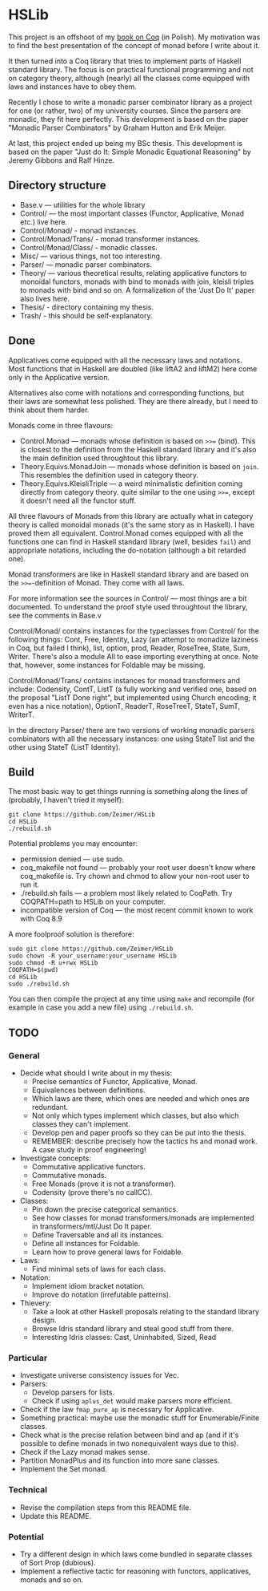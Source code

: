 # HSLib

This project is an offshoot of my [book on Coq](https://zeimer.github.io/) (in Polish). My motivation was to find the best presentation of the concept of monad before I write about it.

It then turned into a Coq library that tries to implement parts of Haskell standard library. The focus is on practical functional programming and not on category theory, although (nearly) all the classes come equipped with laws and instances have to obey them.

Recently I chose to write a monadic parser combinator library as a project for one (or rather, two) of my university courses. Since the parsers are monadic, they fit here perfectly. This development is based on the paper "Monadic Parser Combinators" by Graham Hutton and Erik Meijer.

At last, this project ended up being my BSc thesis. This development is based on the paper "Just do It: Simple Monadic Equational Reasoning" by Jeremy Gibbons and Ralf Hinze.

## Directory structure

* Base.v — utilities for the whole library
* Control/ — the most important classes (Functor, Applicative, Monad etc.) live here.
* Control/Monad/ - monad instances.
* Control/Monad/Trans/ - monad transformer instances.
* Control/Monad/Class/ - monadic classes.
* Misc/ — various things, not too interesting.
* Parser/ — monadic parser combinators.
* Theory/ — various theoretical results, relating applicative functors to monoidal functors, monads with bind to monads with join, kleisli triples to monads with bind and so on. A formalization of the 'Just Do It' paper also lives here.
* Thesis/ - directory containing my thesis.
* Trash/ - this should be self-explanatory.

## Done

Applicatives come equipped with all the necessary laws and notations. Most functions that in Haskell are doubled (like liftA2 and liftM2) here come only in the Applicative version.

Alternatives also come with notations and corresponding functions, but their laws are somewhat less polished. They are there already, but I need to think about them harder.

Monads come in three flavours:
* Control.Monad — monads whose definition is based on `>>=` (bind). This is closest to the definition from the Haskell standard library and it's also the main definition used throughtout this library.
* Theory.Equivs.MonadJoin — monads whose definition is based on `join`. This resembles the definition used in category theory.
* Theory.Equivs.KleisliTriple — a weird minimalistic definition coming directly from category theory. quite similar to the one using `>>=`, except it doesn't need all the functor stuff.

All three flavours of Monads from this library are actually what in category theory is called monoidal monads (it's the same story as in Haskell). I have proved them all equivalent. Control.Monad comes equipped with all the functions one can find in Haskell standard library (well, besides `fail`) and appropriate notations, including the do-notation (although a bit retarded one).

Monad transformers are like in Haskell standard library and are based on the `>>=`-definition of Monad. They come with all laws.

For more information see the sources in Control/ — most things are a bit documented. To understand the proof style used throughtout the library, see the comments in Base.v

Control/Monad/ contains instances for the typeclasses from Control/ for the following things: Cont, Free, Identity, Lazy (an attempt to monadize laziness in Coq, but failed I think), list, option, prod, Reader, RoseTree, State, Sum, Writer. There's also a module All to ease importing everything at once. Note that, however, some instances for Foldable may be missing.

Control/Monad/Trans/ contains instances for monad transformers and include: Codensity, ContT, ListT (a fully working and verified one, based on the proposal "ListT Done right", but implemented using Church encoding; it even has a nice notation), OptionT, ReaderT, RoseTreeT, StateT, SumT, WriterT.

In the directory Parser/ there are two versions of working monadic parsers combinators with all the necessary instances: one using StateT list and the other using StateT (ListT Identity).

## Build

The most basic way to get things running is something along the lines of (probably, I haven't tried it myself):

```
git clone https://github.com/Zeimer/HSLib
cd HSLib
./rebuild.sh
```

Potential problems you may encounter:
* permission denied — use sudo.
* coq_makefile not found — probably your root user doesn't know where coq_makefile is. Try chown and chmod to allow your non-root user to run it.
* ./rebuild.sh fails — a problem most likely related to CoqPath. Try COQPATH=path to HSLib on your computer.
* incompatible version of Coq — the most recent commit known to work with Coq 8.9

A more foolproof solution is therefore:

```
sudo git clone https://github.com/Zeimer/HSLib
sudo chown -R your_username:your_username HSLib
sudo chmod -R u+rwx HSLib
COQPATH=$(pwd)
cd HSLib
sudo ./rebuild.sh
```

You can then compile the project at any time using `make` and recompile (for example in case you add a new file) using `./rebuild.sh`.

## TODO

### General

* Decide what should I write about in my thesis:
  * Precise semantics of Functor, Applicative, Monad.
  * Equivalences between definitions.
  * Which laws are there, which ones are needed and which ones are redundant.
  * Not only which types implement which classes, but also which classes they can't implement.
  * Develop pen and paper proofs so they can be put into the thesis.
  * REMEMBER: describe precisely how the tactics hs and monad work. A case study in proof engineering!
* Investigate concepts:
  * Commutative applicative functors.
  * Commutative monads.
  * Free Monads (prove it is not a transformer).
  * Codensity (prove there's no callCC).
* Classes:
  * Pin down the precise categorical semantics.
  * See how classes for monad transformers/monads are implemented in transformers/mtl/Just Do It paper.
  * Define Traversable and all its instances.
  * Define all instances for Foldable.
  * Learn how to prove general laws for Foldable.
* Laws:
  * Find minimal sets of laws for each class.
* Notation:
  * Implement idiom bracket notation.
  * Improve do notation (irrefutable patterns).
* Thievery:
  * Take a look at other Haskell proposals relating to the standard library design.
  * Browse Idris standard library and steal good stuff from there.
  * Interesting Idris classes: Cast, Uninhabited, Sized, Read

### Particular

* Investigate universe consistency issues for Vec.
* Parsers:
  * Develop parsers for lists.
  * Check if using `aplus_det` would make parsers more efficient.
* Check if the law `fmap_pure_ap` is necessary for Applicative.
* Something practical: maybe use the monadic stuff for Enumerable/Finite classes.
* Check what is the precise relation between bind and ap (and if it's possible to define monads in two nonequivalent ways due to this).
* Check if the Lazy monad makes sense.
* Partition MonadPlus and its function into more sane classes.
* Implement the Set monad.

### Technical

* Revise the compilation steps from this README file.
* Update this README.

### Potential
* Try a different design in which laws come bundled in separate classes of Sort Prop (dubious).
* Implement a reflective tactic for reasoning with functors, applicatives, monads and so on.

